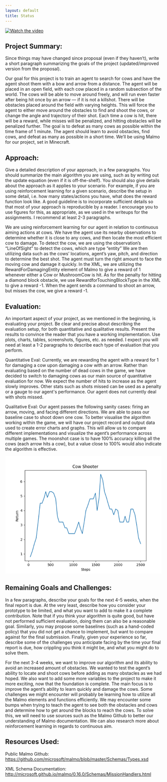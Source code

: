 ```yaml
---
layout: default
title: Status
---
```


[![Watch the video](https://i.imgur.com/WemUoPa.jpeg)](https://www.youtube.com/watch?v=EoC5cjQLEZE)

## Project Summary:
Since things may have changed since proposal (even if they haven’t), write a short paragraph summarizing the goals of the project (updated/improved version from the proposal).

Our goal for this project is to train an agent to search for cows and have the agent shoot them with a bow and arrow from a distance. The agent will be placed in an open field, with each cow placed in a random subsection of the world. The cows will be able to move around freely, and will run even faster after being hit once by an arrow — if it is not a killshot. There will be obstacles placed around the field with varying heights. This will force the agent to either move around the obstacles to find and shoot the cows, or change the angle and trajectory of their shot.
Each time a cow is hit, there will be a reward, while misses will be penalized, and hitting obstacles will be penalized further. The goal is to defeat as many cows as possible within the time frame of 1 minute. The agent should learn to avoid obstacles, find cows, and defeat as many as possible in a short time. We’ll be using Malmo for our project, set in Minecraft.


## Approach:
Give a detailed description of your approach, in a few paragraphs. You should summarize the
main algorithm you are using, such as by writing out the update equation (even if it is off-the-shelf). You should also give details about the approach as it applies to your scenario. For example, if you are using reinforcement learning for a given scenario, describe the setup in some detail, i.e. how many states/actions you have, what does the reward function look like. A good guideline is to incorporate sufficient details so that most of your approach is reproducible by a reader. I encourage you to use figures for this, as appropriate, as we used in the writeups for the assignments. I recommend at least 2-3 paragraphs.

We are using reinforcement learning for our agent in relation to continuous aiming actions at cows. We have the agent use its nearby observations to determine whether it is close to any cows, and then locate the most efficient cow to damage. To detect the cow, we are using the observation’s “LineOfSight” to detect the cows, which are type “entity” We are then utilizing data such as the cows’ locations, agent’s yaw, pitch, and direction to determine the best shot. The agent must turn the right amount to face the moving cow and damage it quickly. 
In the XML, we are utilizing the RewardForDamagingEntity element of Malmo to give a reward of 1 whenever either a Cow or MushroomCow is hit. As for the penalty for hitting a diamond block obstacle, we use RewardforTouchingBlockType in the XML to give a reward -1. When the agent sends a command to shoot an arrow, but misses the cow, we give a reward -1.


## Evaluation: 
An important aspect of your project, as we mentioned in the beginning, is evaluating your
project. Be clear and precise about describing the evaluation setup, for both quantitative and qualitative results. Present the results to convince the reader that you have a working implementation. Use plots, charts, tables, screenshots, figures, etc. as needed. I expect you will need at least a 1-2 paragraphs to describe each type of evaluation that you perform.

Quantitative Eval: Currently, we are rewarding the agent with a reward for 1 for damaging a cow upon damaging a cow with an arrow. Rather than evaluating based on the number of dead cows in the game, we have decided to switch to damaging cows as our main source of quantitative evaluation for now. We expect the number of hits to increase as the agent slowly improves. Other stats such as shots missed can be used as a penalty or a gauge to our agent's performance. Our agent does not currently deal with shots missed.

Qualitative Eval: Our agent passes the following sanity cases:  firing an arrow, moving, and facing different directions. We are able to pass our baseline case to shoot down one cow. To better visualise the algorithm working within the game, we will have our project record and output data used to create error charts and graphs. This will allow us to compare different implementations and visualize the agent’s performance across multiple games. The moonshot case is to have 100% accuracy killing all the cows (each arrow hits a cow), but a value close to 100% would also indicate the algorithm is effective.

![Rewards over time](https://github.com/CowSlayers/SteakCrew/blob/main/static/returns.png?raw=true)


## Remaining Goals and Challenges: 
In a few paragraphs, describe your goals for the next 4-5 weeks, when the final report is due. At the very least, describe how you consider your prototype to be limited, and what you want to add to make it a complete contribution. Note that if you think your algorithm is quite good, but have not performed sufficient evaluation, doing them can also be a reasonable goal. Similarly, you may propose some baselines (such as a hand-coded policy) that you did not get a chance to implement, but want to compare against for the final submission. Finally, given your experience so far, describe some of the challenges you anticipate facing by the time your final report is due, how crippling you think it might be, and what you might do to solve them.

For the next 3-4 weeks, we want to improve our algorithm and its ability to avoid an increased amount of obstacles. We wanted to test the agent’s ability to locate and shoot cows before adding as many obstacles as we had hoped. We also want to add some more variables to the project to make it more exciting, now that the foundation is complete. The main focus is to improve the agent’s ability to learn quickly and damage the cows.
Some challenges we might encounter will probably be learning how to utilize all the Malmo elements and functions efficiently. We may encounter some bumps when trying to teach the agent to see both the obstacles and cows and determine how to get around the blocks to reach the cows. To solve this, we will need to use sources such as the Malmo Github to better our understanding of Malmo documentation. We can also research more about reinforcement learning in regards to continuous aim. 

## Resources Used: 
Public Malmo Github:
https://github.com/microsoft/malmo/blob/master/Schemas/Types.xsd

XML Schema Documentation:
http://microsoft.github.io/malmo/0.16.0/Schemas/MissionHandlers.html


